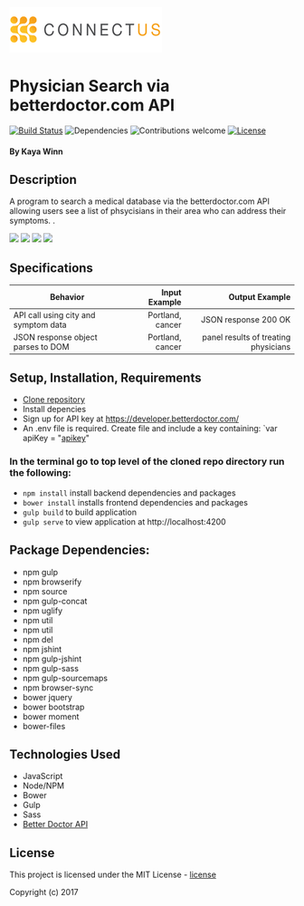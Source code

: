 ![ConnectUs](https://github.com/winnk/connectUs/blob/master/img/connectus.gif)

# Physician Search via betterdoctor.com API
[![Build Status](https://travis-ci.org/anfederico/Clairvoyant.svg?branch=master)](https://travis-ci.org/anfederico/Clairvoyant)  ![Dependencies](https://img.shields.io/badge/dependencies-up%20to%20date-brightgreen.svg)  ![Contributions welcome](https://img.shields.io/badge/contributions-welcome-brightgreen.svg)  [![License](https://img.shields.io/badge/license-MIT%20License-brightgreen.svg)](https://opensource.org/licenses/MIT)
#### By Kaya Winn

## Description
A program to search a medical database via the betterdoctor.com API allowing users see a list of phsycisians in their area who can address their symptoms. .


<img src="https://cloud.githubusercontent.com/assets/5551534/26029491/0c2f8e98-37eb-11e7-91c1-96b47f28d5c9.JPG" width="23%"></img> <img src="https://cloud.githubusercontent.com/assets/5551534/26029492/0c2fd560-37eb-11e7-8af8-d18992cdf9df.JPG" width="23%"></img> <img src="https://cloud.githubusercontent.com/assets/5551534/26029490/0c2e50e6-37eb-11e7-8d31-c97b503dd5e1.JPG" width="23%"></img> <img src="https://cloud.githubusercontent.com/assets/5551534/26029493/0c31477e-37eb-11e7-9467-257627890b59.JPG" width="23%"></img>

## Specifications

| Behavior                   | Input Example     | Output Example    |
| -------------------------- | -----------------:| -----------------:|
| API call using city and symptom data  | Portland, cancer | JSON response 200 OK |
| JSON response object parses to DOM | Portland, cancer| panel results of treating physicians |

## Setup, Installation, Requirements
* [Clone repository]
* Install depencies
* Sign up for API key at https://developer.betterdoctor.com/
* An .env file is required. Create file and include a key containing: `var apiKey = "[apikey]"

### In the terminal go to top level of the cloned repo directory run the following:
* `npm install`  install backend dependencies and packages
* `bower install` installs frontend dependencies and packages
* `gulp build` to build application
* `gulp serve` to view application at http://localhost:4200

## Package Dependencies:
* npm gulp
* npm browserify
* npm source
* npm gulp-concat
* npm uglify
* npm util
* npm util
* npm del
* npm jshint
* npm gulp-jshint
* npm gulp-sass
* npm gulp-sourcemaps
* npm browser-sync
* bower jquery
* bower bootstrap
* bower moment
* bower-files

## Technologies Used
* JavaScript
* Node/NPM
* Bower
* Gulp
* Sass
* [Better Doctor API](https://developer.betterdoctor.com/)

## License

This project is licensed under the MIT License - [license]

Copyright (c) 2017

[apikey]: https://developer.betterdoctor.com/
[Clone repository]: https://github.com/winnk/connectUs.git
[issue]: https://github.com/winnk/connectUs/issues
[license]: https://opensource.org/licenses/MIT
